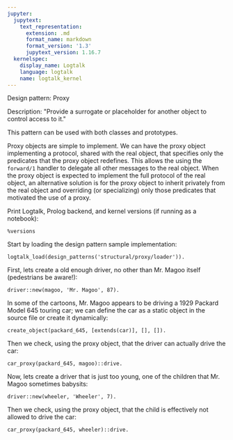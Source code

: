 ```yaml
---
jupyter:
  jupytext:
    text_representation:
      extension: .md
      format_name: markdown
      format_version: '1.3'
      jupytext_version: 1.16.7
  kernelspec:
    display_name: Logtalk
    language: logtalk
    name: logtalk_kernel
---
```


<!--
________________________________________________________________________

This file is part of Logtalk <https://logtalk.org/>  
SPDX-FileCopyrightText: 1998-2025 Paulo Moura <pmoura@logtalk.org>  
SPDX-License-Identifier: Apache-2.0

Licensed under the Apache License, Version 2.0 (the "License");
you may not use this file except in compliance with the License.
You may obtain a copy of the License at

    http://www.apache.org/licenses/LICENSE-2.0

Unless required by applicable law or agreed to in writing, software
distributed under the License is distributed on an "AS IS" BASIS,
WITHOUT WARRANTIES OR CONDITIONS OF ANY KIND, either express or implied.
See the License for the specific language governing permissions and
limitations under the License.
________________________________________________________________________
-->

Design pattern:
	Proxy

Description:
	"Provide a surrogate or placeholder for another object to control
	access to it."

This pattern can be used with both classes and prototypes.

Proxy objects are simple to implement. We can have the proxy object
implementing a protocol, shared with the real object, that specifies
only the predicates that the proxy object redefines. This allows the
using the `forward/1` handler to delegate all other messages to the
real object. When the proxy object is expected to implement the full
protocol of the real object, an alternative solution is for the proxy
object to inherit privately from the real object and overriding (or
specializing) only those predicates that motivated the use of a proxy.

Print Logtalk, Prolog backend, and kernel versions (if running as a notebook):

```logtalk
%versions
```

Start by loading the design pattern sample implementation:

```logtalk
logtalk_load(design_patterns('structural/proxy/loader')).
```

First, lets create a old enough driver, no other than Mr. Magoo itself
(pedestrians be aware!):

```logtalk
driver::new(magoo, 'Mr. Magoo', 87).
```

<!--
true.
-->

In some of the cartoons, Mr. Magoo appears to be driving a 1929 Packard
Model 645 touring car; we can define the car as a static object in the
source file or create it dynamically:

```logtalk
create_object(packard_645, [extends(car)], [], []).
```

<!--
true.
-->

Then we check, using the proxy object, that the driver can actually
drive the car:

```logtalk
car_proxy(packard_645, magoo)::drive.
```

<!--
Car has been driven!

true.
-->

Now, lets create a driver that is just too young, one of the children
that Mr. Magoo sometimes babysits:

```logtalk
driver::new(wheeler, 'Wheeler', 7).
```

<!--
true.
-->

Then we check, using the proxy object, that the child is effectively not
allowed to drive the car:

```logtalk
car_proxy(packard_645, wheeler)::drive.
```

<!--
Sorry, Wheeler is too young to drive!

true.
-->
